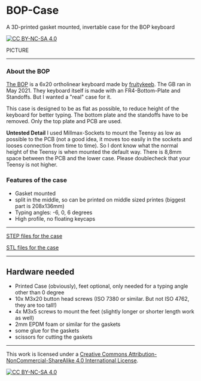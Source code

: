 # BOP-Case
A 3D-printed gasket mounted, invertable case for the BOP keyboard

[![CC BY-NC-SA 4.0][cc-by-nc-sa-shield]][cc-by-nc-sa]

PICTURE


---
### About the BOP

[The BOP](https://github.com/blewis308/BOP-Keyboard) is a 6x20 ortholinear keyboard made by [fruitykeeb](https://www.fruitykeeb.xyz). The GB ran in May 2021. They keyboard itself is made with an FR4-Bottom-Plate and Standoffs. But I wanted a "real" case for it.

This case is designed to be as flat as possible, to reduce height of the keyboard for better typing. The bottom plate and the standoffs have to be removed. Only the top plate and PCB are used.

**Untested Detail**
I used Millmax-Sockets to mount the Teensy as low as possible to the PCB (not a good idea, it moves too easily in the sockets and looses connection from time to time). So I dont know what the normal height of the Teensy is when mounted the default way. There is 8,8mm space between the PCB and the lower case. Please doublecheck that your Teensy is not higher.


### Features of the case
- Gasket mounted
- split in the middle, so can be printed on middle sized printes (biggest part is 208x136mm)
- Typing angles: -6, 0, 6 degrees
- High profile, no floating keycaps

---

[STEP files for the case](step/)

[STL files for the case](stl/)

---
## Hardware needed
- Printed Case (obviously), feet optional, only needed for a typing angle other than 0 degree
- 10x M3x20 button head screws (ISO 7380 or similar. But not ISO 4762, they are too tall!) 
- 4x M3x5 screws to mount the feet (slightly longer or shorter length work as well)
- 2mm EPDM foam or similar for the gaskets
- some glue for the gaskets
- scissors for cutting the gaskets

---

This work is licensed under a
[Creative Commons Attribution-NonCommercial-ShareAlike 4.0 International License][cc-by-nc-sa].

[![CC BY-NC-SA 4.0][cc-by-nc-sa-image]][cc-by-nc-sa]

[cc-by-nc-sa]: http://creativecommons.org/licenses/by-nc-sa/4.0/
[cc-by-nc-sa-image]: https://licensebuttons.net/l/by-nc-sa/4.0/88x31.png
[cc-by-nc-sa-shield]: https://img.shields.io/badge/License-CC%20BY--NC--SA%204.0-lightgrey.svg
